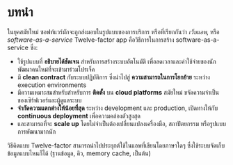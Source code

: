 บทนำ
============

ในยุคสมัยใหม่ ซอฟท์แวร์มักจะถูกส่งมอบในรูปแบบของการบริการ หรือที่เรียกกันว่า *เว็บแอพ*, หรือ  *software-as-a-service* Twelve-factor app คือวิธีการในการสร้าง software-as-a-service ซึ่ง:

* ใช้รูปแบบที่ **อธิบายได้ชัดเจน** สำหรับการสร้างระบบอัตโนมัติ เพื่อลดเวลาและค่าใช้จ่ายของนักพัฒนาคนใหม่ที่จะเข้ามาร่วมโปรเจ็ค
* มี **clean contract** กับระบบปฏิบัติการ ซึ่งนำไปสู่ **ความสามารถในการโยกย้าย** ระหว่าง execution environments
* มีความเหมาะสมสำหรับสำหรับการ **ติดตั้ง** บน **cloud platforms** สมัยใหม่ ขจัดความจำเป็นของเซิร์ฟเวอร์และผู้ดูแลระบบ
* **จำกัดความแตกต่างให้น้อยที่สุด** ระหว่าง development และ production, เปิดทางให้กับ **continuous deployment** เพื่อความคล่องตัวสูงสุด
* และสามารถที่จะ **scale up** โดยไม่จำเป็นต้องเปลี่ยนแปลงเครื่องมือ, สถาปัตยกรรม หรือรูปแบบการพัฒนามากนัก

วิธีคิดแบบ Twelve-factor สามารถนำไปประยุกต์ใช้ในแอพที่เขียนโดยภาษาใดๆ ซึ่งใช้ระบบจัดเก็บข้อมูลแบบไหนก็ได้ (ฐานข้อมูล, คิว, memory cache, เป็นต้น)